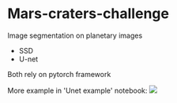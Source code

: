 # Mars-craters-challenge
Image segmentation on planetary images

  - SSD 
  - U-net
  
Both rely on pytorch framework

More example in 'Unet example' notebook:
![](https://github.com/HugoooPerrin/Mars-craters-challenge/screen.png)
